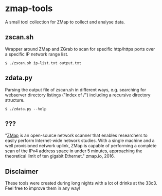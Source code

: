 # zmap-tools
A small tool collection for ZMap to collect and analyse data.

## zscan.sh
Wrapper around ZMap and ZGrab  to scan for specific http/https ports over a specific IP network range list.
```shell
$ ./zscan.sh ip-list.txt output.txt
```

## zdata.py
Parsing the output file of zscan.sh in different ways, e.g. searching for webserver directory listings ("Index of /") including a recursive directory structure.

```shell
$ ./zdata.py --help
```

## ???
"[ZMap](https://zmap.io/) is an open-source network scanner that enables researchers to easily perform Internet-wide network studies. With a single machine and a well provisioned network uplink, ZMap is capable of performing a complete scan of the IPv4 address space in under 5 minutes, approaching the theoretical limit of ten gigabit Ethernet." zmap.io, 2016.

## Disclaimer
These tools were created during long nights with a lot of drinks at the 33c3.  
Feel free to improve them in any way!
